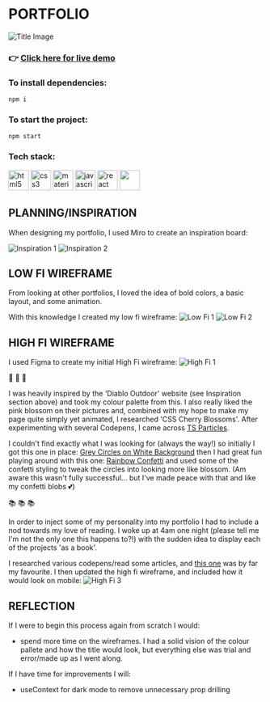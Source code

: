 # PORTFOLIO

![Title Image](src/Assets/Screenshots/Title_Screenshot.png)

### 👉 [Click here for live demo](https://katiewalters.co.uk/)


### To install dependencies:

`npm i`

### To start the project:

`npm start`

### Tech stack:
<img src="https://raw.githubusercontent.com/devicons/devicon/master/icons/html5/html5-original-wordmark.svg" alt="html5" width="40" height="40"/> <img src="https://raw.githubusercontent.com/devicons/devicon/master/icons/css3/css3-original-wordmark.svg" alt="css3" width="40" height="40"/>
<img src="https://cdn.jsdelivr.net/gh/devicons/devicon/icons/materialui/materialui-original.svg" alt="materialui" width="40" height="40" />
<img src="https://raw.githubusercontent.com/devicons/devicon/master/icons/javascript/javascript-original.svg" alt="javascript" width="40" height="40"/> <img src="https://raw.githubusercontent.com/devicons/devicon/master/icons/react/react-original-wordmark.svg" alt="react" width="40" height="40"/>
<img src="https://www.vectorlogo.zone/logos/netlify/netlify-icon.svg" width="40" height="40" />

## PLANNING/INSPIRATION 

 When designing my portfolio, I used Miro to create an inspiration board:

 ![Inspiration 1](src/Assets/Screenshots/Inspiration1.png)
 ![Inspiration 2](src/Assets/Screenshots/Inspiration2.png)

## LOW FI WIREFRAME

From looking at other portfolios, I loved the idea of bold colors, a basic layout, and some animation.


With this knowledge I created my low fi wireframe:
 ![Low Fi 1](src/Assets/Screenshots/LowFi1.png)
  ![Low Fi 2](src/Assets/Screenshots/LowFi2.png)


## HIGH FI WIREFRAME

I used Figma to create my initial High Fi wireframe:
  ![High Fi 1](src/Assets/Screenshots/HighFi1.png)

🌸 🌸 🌸

I was heavily inspired by the 'Diablo Outdoor' website (see Inspiration section above) and took my colour palette from this. I also really liked the pink blossom on their pictures and, combined with my hope to make my page quite simply yet animated, I researched 'CSS Cherry Blossoms'. After experimenting with several Codepens, I came across [TS Particles](https://codepen.io/collection/DPOage).

I couldn't find exactly what I was looking for (always the way!) so initially I got this one in place: [Grey Circles on White Background](https://codepen.io/matteobruni/pen/vYejMNr) then I had great fun playing around with this one: [Rainbow Confetti](https://codepen.io/matteobruni/pen/zYwQVxM) and used some of the confetti styling to tweak the circles into looking more like blossom. (Am aware this wasn't fully successful... but I've made peace with that and like my confetti blobs 💕)

📚 📚 📚

In order to inject some of my personality into my portfolio I had to include a nod towards my love of reading. I woke up at 4am one night (please tell me I'm not the only one this happens to?!) with the sudden idea to display each of the projects 'as a book'.

 I researched various codepens/read some articles, and [this one](https://codepen.io/diemoritat/pen/LKROYZ) was by far my favourite. I then updated the high fi wireframe, and included how it would look on mobile:
  ![High Fi 3](src/Assets/Screenshots/HighFi3.png)

## REFLECTION

If I were to begin this process again from scratch I would:
- spend more time on the wireframes. I had a solid vision of the colour pallete and how the title would look, but everything else was trial and error/made up as I went along.

If I have time for improvements I will:
- useContext for dark mode to remove unnecessary prop drilling


